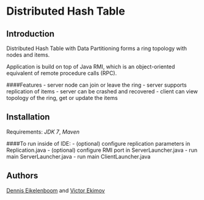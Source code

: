 Distributed Hash Table
==============

Introduction
-------

Distributed Hash Table with Data Partitioning forms a ring topology with nodes and items.

Application is build on top of Java RMI, which is an object-oriented equivalent of remote procedure calls (RPC).

####Features
    - server node can join or leave the ring
    - server supports replication of items
    - server can be crashed and recovered
    - client can view topology of the ring, get or update the items

Installation
-------
Requirements: *JDK 7*, *Maven*

####To run inside of IDE:
    - (optional) configure replication parameters in Replication.java
    - (optional) configure RMI port in ServerLauncher.java
    - run main ServerLauncher.java
    - run main ClientLauncher.java

Authors
-------
[Dennis Eikelenboom](https://github.com/denniseik) and [Victor Ekimov](https://github.com/NorthernDemon)